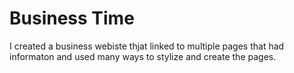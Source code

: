 Business Time
================

I created a business webiste thjat linked to multiple pages that had informaton and used many ways to stylize and create the pages.